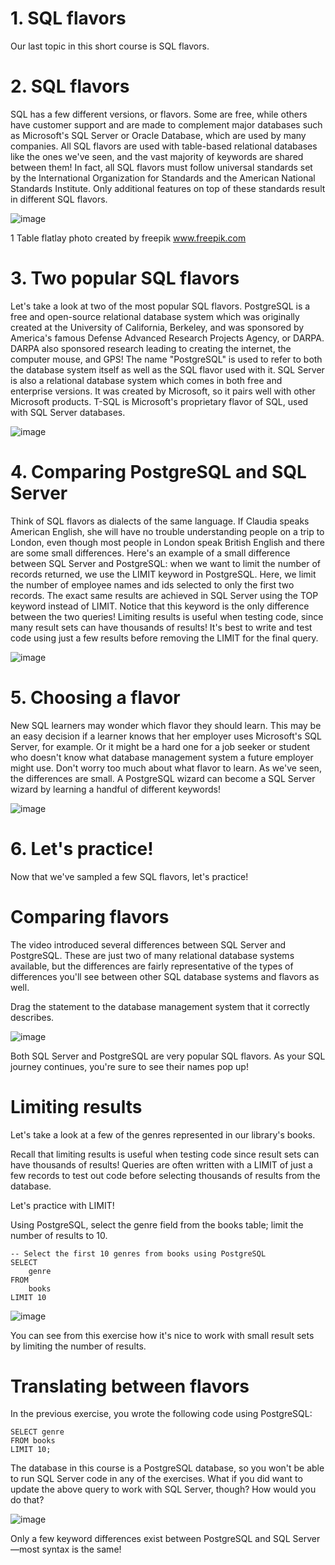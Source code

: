 # 1. SQL flavors

Our last topic in this short course is SQL flavors.

# 2. SQL flavors

SQL has a few different versions, or flavors. Some are free, while others have customer support and are made to complement major databases such as Microsoft's SQL Server or Oracle Database, which are used by many companies. All SQL flavors are used with table-based relational databases like the ones we've seen, and the vast majority of keywords are shared between them! In fact, all SQL flavors must follow universal standards set by the International Organization for Standards and the American National Standards Institute. Only additional features on top of these standards result in different SQL flavors.

![image](https://github.com/artempohribnyi/datacamp/assets/113499718/b01dac98-4f76-48e9-a785-7ab862123f0a)

1 Table flatlay photo created by freepik www.freepik.com

# 3. Two popular SQL flavors

Let's take a look at two of the most popular SQL flavors. PostgreSQL is a free and open-source relational database system which was originally created at the University of California, Berkeley, and was sponsored by America's famous Defense Advanced Research Projects Agency, or DARPA. DARPA also sponsored research leading to creating the internet, the computer mouse, and GPS! The name "PostgreSQL" is used to refer to both the database system itself as well as the SQL flavor used with it. SQL Server is also a relational database system which comes in both free and enterprise versions. It was created by Microsoft, so it pairs well with other Microsoft products. T-SQL is Microsoft's proprietary flavor of SQL, used with SQL Server databases.

![image](https://github.com/artempohribnyi/datacamp/assets/113499718/16a410ad-f10e-40c1-80b7-aefe76fbf1db)

# 4. Comparing PostgreSQL and SQL Server

Think of SQL flavors as dialects of the same language. If Claudia speaks American English, she will have no trouble understanding people on a trip to London, even though most people in London speak British English and there are some small differences. Here's an example of a small difference between SQL Server and PostgreSQL: when we want to limit the number of records returned, we use the LIMIT keyword in PostgreSQL. Here, we limit the number of employee names and ids selected to only the first two records. The exact same results are achieved in SQL Server using the TOP keyword instead of LIMIT. Notice that this keyword is the only difference between the two queries! Limiting results is useful when testing code, since many result sets can have thousands of results! It's best to write and test code using just a few results before removing the LIMIT for the final query.

![image](https://github.com/artempohribnyi/datacamp/assets/113499718/e20a8ba2-e459-4633-ab2b-a8987b612d02)

# 5. Choosing a flavor

New SQL learners may wonder which flavor they should learn. This may be an easy decision if a learner knows that her employer uses Microsoft's SQL Server, for example. Or it might be a hard one for a job seeker or student who doesn't know what database management system a future employer might use. Don't worry too much about what flavor to learn. As we've seen, the differences are small. A PostgreSQL wizard can become a SQL Server wizard by learning a handful of different keywords!

![image](https://github.com/artempohribnyi/datacamp/assets/113499718/cd6a60ab-a3c0-4260-83a3-cedfd52c28ad)

# 6. Let's practice!

Now that we've sampled a few SQL flavors, let's practice!

# Comparing flavors

The video introduced several differences between SQL Server and PostgreSQL. These are just two of many relational database systems available, but the differences are fairly representative of the types of differences you'll see between other SQL database systems and flavors as well.

Drag the statement to the database management system that it correctly describes.

![image](https://github.com/artempohribnyi/datacamp/assets/113499718/53ff8834-1805-4629-a260-45c8720d2683)

Both SQL Server and PostgreSQL are very popular SQL flavors. As your SQL journey continues, you're sure to see their names pop up!

# Limiting results

Let's take a look at a few of the genres represented in our library's books.

Recall that limiting results is useful when testing code since result sets can have thousands of results! Queries are often written with a LIMIT of just a few records to test out code before selecting thousands of results from the database.

Let's practice with LIMIT!

Using PostgreSQL, select the genre field from the books table; limit the number of results to 10.

```
-- Select the first 10 genres from books using PostgreSQL
SELECT 
    genre 
FROM 
    books
LIMIT 10
```

![image](https://github.com/artempohribnyi/datacamp/assets/113499718/26582d76-7f73-486b-948d-90f68e65f6ee)

You can see from this exercise how it's nice to work with small result sets by limiting the number of results.

# Translating between flavors

In the previous exercise, you wrote the following code using PostgreSQL:
```
SELECT genre
FROM books
LIMIT 10;
```
The database in this course is a PostgreSQL database, so you won't be able to run SQL Server code in any of the exercises. What if you did want to update the above query to work with SQL Server, though? How would you do that?

![image](https://github.com/artempohribnyi/datacamp/assets/113499718/1c502063-2738-47d6-8de1-fd7ff2d4707a)

Only a few keyword differences exist between PostgreSQL and SQL Server—most syntax is the same!
